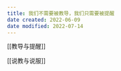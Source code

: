 ```yaml
---
title: 我们不需要被教导，我们只需要被提醒
date created: 2022-06-09
date modified: 2022-07-14
---
```


[[教导与提醒]]

[[说教与说服]]
